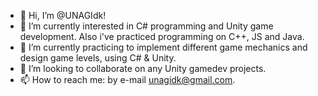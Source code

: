 - 👋 Hi, I’m @UNAGIdk!
- 👀 I’m currently interested in C# programming and Unity game development. Also i've practiced programming on C++, JS and Java.
- 🌱 I’m currently practicing to implement different game mechanics and design game levels, using C# & Unity.
- 💞️ I’m looking to collaborate on any Unity gamedev projects.
- 📫 How to reach me: by e-mail unagidk@gmail.com.
